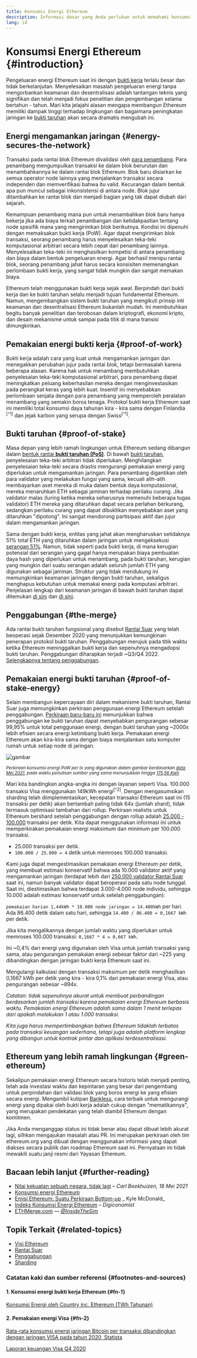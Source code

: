 ```yaml
---
title: Konsumsi Energi Ethereum
description: Informasi dasar yang Anda perlukan untuk memahami konsumsi energi Ethereum.
lang: id
---
```


# Konsumsi Energi Ethereum {#introduction}

Pengeluaran energi Ethereum saat ini dengan [bukti kerja](/developers/docs/consensus-mechanisms/#proof-of-work) terlalu besar dan tidak berkelanjutan. Menyelesaikan masalah pengeluaran energi tanpa mengorbankan keamanan dan desentralisasi adalah tantangan teknis yang signifikan dan telah menjadi fokus penelitian dan pengembangan selama bertahun - tahun. Mari kita jelajahi alasan mengapa membangun Ethereum memiliki dampak tinggi terhadap lingkungan dan bagaimana peningkatan jaringan ke [bukti taruhan](/developers/docs/consensus-mechanisms/pos) akan secara dramatis mengubah ini.

## Energi mengamankan jaringan {#energy-secures-the-network}

Transaksi pada rantai blok Ethereum divalidasi oleh [para penambang](/developers/docs/consensus-mechanisms/pow/mining). Para penambang mengumpulkan transaksi ke dalam blok berurutan dan menambahkannya ke dalam rantai blok Ethereum. Blok baru disiarkan ke semua operator node lainnya yang menjalankan transaksi secara independen dan memverifikasi bahwa itu valid. Kecurangan dalam bentuk apa pun muncul sebagai inkonsistensi di antara node. Blok jujur ditambahkan ke rantai blok dan menjadi bagian yang tak dapat diubah dari sejarah.

Kemampuan penambang mana pun untuk menambahkan blok baru hanya bekerja jika ada biaya terkait penambangan dan ketidakpastian tentang node spesifik mana yang mengirimkan blok berikutnya. Kondisi ini dipenuhi dengan memaksakan bukti kerja (PoW). Agar dapat mengirimkan blok transaksi, seorang penambang harus menyelesaikan teka-teki komputasional arbitrari secara lebih cepat dari penambang lainnya. Menyelesaikan teka-teki ini menghasilkan kompetisi di antara penambang dan biaya dalam bentuk pengeluaran energi. Agar berhasil menipu rantai blok, seorang penambang jahat harus secara konsisiten memenangkan perlombaan bukti kerja, yang sangat tidak mungkin dan sangat memakan biaya.

Ethereum telah menggunakan bukti kerja sejak awal. Berpindah dari bukti kerja dan ke bukti taruhan selalu menjadi tujuan fundamental Ethereum. Namun, mengembangkan sistem bukti taruhan yang mengikuti prinsip inti keamanan dan desentralisasi Ethereum bukanlah mudah. Ini membutuhkan begitu banyak penelitian dan terobosan dalam kriptografi, ekonomi kripto, dan desain mekanisme untuk sampai pada titik di mana transisi dimungkinkan.

## Pemakaian energi bukti kerja {#proof-of-work}

Bukti kerja adalah cara yang kuat untuk mengamankan jaringan dan menegakkan perubahan jujur pada rantai blok, tetapi bermasalah karena beberapa alasan. Karena hak untuk menambang membutuhkan penyelesaian teka-teki komputasional arbitrari, para penambang dapat meningkatkan peluang keberhasilan mereka dengan menginvestasikan pada perangkat keras yang lebih kuat. Insentif ini menyebabkan perlombaan senjata dengan para penambang yang memperoleh peralatan menambang yang semakin boros tenaga. Protokol bukti kerja Ethereum saat ini memiliki total konsumsi daya tahunan kira - kira sama dengan Finlandia <sup>[^1]</sup> dan jejak karbon yang serupa dengan Swiss<sup>[^1]</sup>.

## Bukti taruhan {#proof-of-stake}

Masa depan yang lebih ramah lingkungan untuk Ethereum sedang dibangun dalam [bentuk rantai **bukti taruhan (PoS)**](/roadmap/beacon-chain/). Di bawah [bukti taruhan](/developers/docs/consensus-mechanisms/pos/), penyelesaian teka-teki arbitrari tidak diperlukan. Menghilangkan penyelesaian teka-teki secara drastis mengurangi pemakaian energi yang diperlukan untuk mengamankan jaringan. Para penambang digantikan oleh para validator yang melakukan fungsi yang sama, kecuali alih-alih membayarkan aset mereka di muka dalam bentuk daya komputasional, mereka menaruhkan ETH sebagai jaminan terhadap perilaku curang. Jika validator malas (luring ketika mereka seharusnya memenuhi beberapa tugas validator) ETH mereka yang ditaruhkan dapat secara perlahan berkurang, sedangkan perilaku curang yang dapat dibuktikan menyebabkan aset yang ditaruhkan "dipotong". Ini sangat mendorong partisipasi aktif dan jujur dalam mengamankan jaringan.

Sama dengan bukti kerja, entitas yang jahat akan mengharuskan setidaknya 51% total ETH yang ditaruhkan dalam jaringan untuk mengeksekusi [serangan 51%](/glossary/#51-attack). Namun, tidak seperti pada bukti kerja, di mana kerugian potensial dari serangan yang gagal hanya merupakan biaya pembuatan daya hash yang diperlukan untuk menambang, pada bukti taruhan, kerugian yang mungkin dari suatu serangan adalah seluruh jumlah ETH yang digunakan sebagai jaminan. Struktur yang tidak mendukung ini memungkinkan keamanan jaringan dengan bukti taruhan, sekaligus menghapus kebutuhan untuk memakai energi pada komputasi arbitrari. Penjelasan lengkap dari keamanan jaringan di bawah bukti taruhan dapat ditemukan [di sini](/developers/docs/consensus-mechanisms/pos/) dan [di sini](https://vitalik.ca/general/2017/12/31/pos_faq.html).

## Penggabungan {#the-merge}

Ada rantai bukti taruhan fungsional yang disebut [Rantai Suar](/roadmap/beacon-chain/) yang telah beoperasi sejak Desember 2020 yang menunjukkan kemungkinan penerapan protokol bukti taruhan. Penggabungan merujuk pada titik waktu ketika Ethereum meninggalkan bukti kerja dan sepenuhnya mengadopsi bukti taruhan. Penggabungan diharapkan terjadi ~Q3/Q4 2022. [Selengkapnya tentang penggabungan](/roadmap/merge/).

## Pemakaian energi bukti taruhan {#proof-of-stake-energy}

Selain membangun kepercayaan diri dalam mekanisme bukti taruhan, Rantai Suar juga memungkinkan perkiraan penggunaan energi Ethereum setelah penggabungan. [Perkiraan baru-baru ini](https://blog.ethereum.org/2021/05/18/country-power-no-more/) menunjukkan bahwa penggabungan ke bukti taruhan dapat menyebabkan pengurangan sebesar 99,95% untuk total penggunaan energi, dengan bukti taruhan yang ~2000x lebih efisien secara energi ketimbang bukti kerja. Pemakaian energi Ethereum akan kira-kira sama dengan biaya menjalankan satu komputer rumah untuk setiap node di jaringan.

![gambar](energy_use_per_transaction.png)

<p style={{ textTransform: "uppercase" }}><small><i>Perkiraan konsumsi energi PoW per tx yang digunakan dalam gambar berdasarkan <a href="https://blog.ethereum.org/2021/05/18/country-power-no-more/" target="_blank" rel="noopener noreferrer">data Mei 2021</a>, pada waktu penulisan sumber yang sama menunjukkan hingga <a href="https://digiconomist.net/ethereum-energy-consumption" target="_blank" rel="noopener noreferrer">175,56 Kwh</a></i></small></p>

Mari kita bandingkan angka-angka ini dengan layanan seperti Visa. 100.000 transaksi Visa menggunakan 149kWh energi<sup>[^2]</sup>. Dengan mengasumsikan sharding telah diimplementasikan, kecepatan transaksi Ethereum saat ini (15 transaksi per detik) akan bertambah paling tidak 64x (jumlah shard), tidak termasuk optimisasi tambahan dari rollup. Perkiraan realistis untuk Ethereum bershard setelah penggabungan dengan rollup adalah [25.000 - 100.000](https://twitter.com/VitalikButerin/status/1312905884549300224?s=20) transaksi per detik. Kita dapat menggunakan informasi ini untuk memperkirakan pemakaian energi maksimum dan minimum per 100.000 transaksi.

- 25.000 transaksi per detik.
- `100.000 / 25.000 = 4` detik untuk memroses 100.000 transaksi.

Kami juga dapat mengestimasikan pemakaian energi Ethereum per detik, yang membuat estimasi konservatif bahwa ada 10.000 validator aktif yang mengamankan jaringan (terdapat lebih dari [250.000 validator Rantai Suar](https://beaconscan.com/) saat ini, namun banyak validator dapat beroperasi pada satu node tunggal. Saat ini, diestimasikan bahwa terdapat 3.000-4.000 node individu, sehingga 10.000 adalah estimasi konservatif untuk setelah penggabungan):

`pemakaian harian 1,44kWh * 10.000 node jaringan = 14.400kWh` per hari. Ada 86.400 detik dalam satu hari, sehingga `14.400 / 86.400 = 0,1667 kWh` per detik.

Jika kita mengalikannya dengan jumlah waktu yang diperlukan untuk memroses 100.000 transaksi: `0,1667 * 4 = 0,667 kWh`.

Ini ~0,4% dari energi yang digunakan oleh Visa untuk jumlah transaksi yang sama, atau pengurangan pemakaian energi sebesar faktor dari ~225 yang dibandingkan dengan jaringan bukti kerja Ethereum saat ini.

Mengulangi kalkulasi dengan transaksi maksimum per detik menghasilkan 0,1667 kWh per detik yang kira - kira 0,1% dari pemakaian energi Visa, atau pengurangan sebesar ~894x.

_Catatan: tidak sepenuhnya akurat untuk membuat perbandingan berdasarkan jumlah transaksi karena pemakaian energi Ethereum berbasis waktu. Pemakaian energi Ethereum adalah sama dalam 1 menit terlepas dari apakah melakukan 1 atau 1.000 transaksi._

_Kita juga harus mempertimbangkan bahwa Ethereum tidaklah terbatas pada transaksi keuangan sederhana, tetapi juga adalah platform lengkap yang dibangun untuk kontrak pintar dan aplikasi terdesentralisasi._

## Ethereum yang lebih ramah lingkungan {#green-ethereum}

Sekalipun pemakaian energi Ethereum secara historis telah menjadi penting, telah ada investasi waktu dan kepintaran yang besar dari pengembang untuk perpindahan dari validasi blok yang boros energi ke yang efisien secara energi. Mengambil kutipan [Bankless](http://podcast.banklesshq.com/), cara terbaik untuk mengurangi energi yang dipakai oleh bukti kerja adalah cukup dengan "mematikannya", yang merupakan pendekatan yang telah diambil Ethereum dengan komitmen.

<InfoBanner emoji=":evergreen_tree:">
  Jika Anda menganggap status ini tidak benar atau dapat dibuat lebih akurat lagi, silhkan mengajukan masalah atau PR. Ini merupakan perkiraan oleh tim ethereum.org yang dibuat dengan menggunakan informasi yang dapat diakses secara publik dan roadmap Ethereum saat ini. Pernyataan ini tidak mewakili suatu janji resmi dari Yayasan Ethereum. 
</InfoBanner>

## Bacaan lebih lanjut {#further-reading}

- [Nilai kekuatan sebuah negara, tidak lagi](https://blog.ethereum.org/2021/05/18/country-power-no-more/) – _Carl Beekhuizen, 18 Mei 2021_
- [Konsumsi energi Ethereum](https://mirror.xyz/jmcook.eth/ODpCLtO4Kq7SCVFbU4He8o8kXs418ZZDTj0lpYlZkR8)
- [Emisi Ethereum: Suatu Perkiraan Bottom-up](https://kylemcdonald.github.io/ethereum-emissions/) _ Kyle McDonald_
- [Indeks Konsumsi Energi Ethereum](https://digiconomist.net/ethereum-energy-consumption/) – _Digiconomist_
- [ETHMerge.com](https://ethmerge.com/) — *[@InsideTheSim](https://twitter.com/InsideTheSim)*

## Topik Terkait {#related-topics}

- [Visi Ethereum](/roadmap/vision/)
- [Rantai Suar](/roadmap/beacon-chain)
- [Penggabungan](/roadmap/merge/)
- [Sharding](/roadmap/beacon-chain/)

### Catatan kaki dan sumber referensi {#footnotes-and-sources}

#### 1. Konsumsi energi bukti kerja Ethereum {#fn-1}

[Konsumsi Energi oleh Country inc. Ethereum (TWh Tahunan)](https://digiconomist.net/ethereum-energy-consumption)

#### 2. Pemakaian energi Visa {#fn-2}

[Rata-rata konsumsi energi jaringan Bitcoin per transaksi dibandingkan dengan jaringan VISA pada tahun 2020, Statista](https://www.statista.com/statistics/881541/bitcoin-energy-consumption-transaction-comparison-visa/)

[Laporan keuangan Visa Q4 2020](https://s1.q4cdn.com/050606653/files/doc_financials/2020/q4/Visa-Inc.-Q4-2020-Operational-Performance-Data.pdf)
